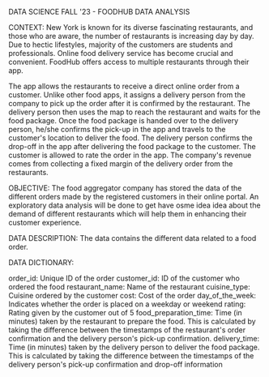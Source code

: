 DATA SCIENCE FALL '23 - FOODHUB DATA ANALYSIS

CONTEXT: New York is known for its diverse fascinating restaurants, and those who are aware, the number of restaurants is increasing day by day. Due to hectic lifestyles, majority of the customers are students and professionals. Online food delivery service has become crucial and convenient. FoodHub offers access to multiple restaurants through their app.

The app allows the restaurants to receive a direct online order from a customer. Unlike other food apps, it assigns a delivery person from the company to pick up the order after it is confirmed by the restaurant. The delivery person then uses the map to reach the restaurant and waits for the food package. Once the food package is handed over to the delivery person, he/she confirms the pick-up in the app and travels to the customer's location to deliver the food. The delivery person confirms the drop-off in the app after delivering the food package to the customer. The customer is allowed to rate the order in the app. The company's revenue comes from collecting a fixed margin of the delivery order from the restaurants.

OBJECTIVE: The food aggregator company has stored the data of the different orders made by the registered customers in their online portal. An exploratory data analysis will be done to get have osme idea idea about the demand of different restaurants which will help them in enhancing their customer experience.

DATA DESCRIPTION: The data contains the different data related to a food order.

DATA DICTIONARY:

order_id: Unique ID of the order
customer_id: ID of the customer who ordered the food
restaurant_name: Name of the restaurant
cuisine_type: Cuisine ordered by the customer
cost: Cost of the order
day_of_the_week: Indicates whether the order is placed on a weekday or weekend
rating: Rating given by the customer out of 5
food_preparation_time: Time (in minutes) taken by the restaurant to prepare the food. This is calculated by taking the difference between the timestamps of the restaurant's order confirmation and the delivery person's pick-up confirmation.
delivery_time: Time (in minutes) taken by the delivery person to deliver the food package. This is calculated by taking the difference between the timestamps of the delivery person's pick-up confirmation and drop-off information
